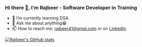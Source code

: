 ### Hi there 👋, I'm Rajbeer - Software Developer in Training

- 🌱 I’m currently learning DSA.
- 💬 Ask me about anything😁
- 📫 How to reach me: [rajbeer41@gmai.com](rajbeer41@gmail.com) or on [LinkedIn](https://www.linkedin.com/in/rajbeer-sokhi/)

<!-- <img align="left" alt="Rajbeer's GitHub Stats" src="https://https://vercel.com/rsokhi1/stats-repo/api?username=rsokhi&show_icons=true&hide_border=true" /> -->
[![Rajbeer's GitHub stats](https://github-readme-stats.vercel.app/api?rsokhi=anuraghazra)](https://github.com/anuraghazra/github-readme-stats)
<!--
**rsokhi1/rsokhi1** is a ✨ _special_ ✨ repository because its `README.md` (this file) appears on your GitHub profile.

Here are some ideas to get you started:

- 🔭 I’m currently working on ...
- 🌱 I’m currently learning ...
- 👯 I’m looking to collaborate on ...
- 🤔 I’m looking for help with ...
- 💬 Ask me about ...
- 📫 How to reach me: ...
- 😄 Pronouns: ...
- ⚡ Fun fact: ...
-->

